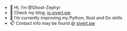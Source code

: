 - 👋 Hi, I’m @Ghost-Zephyr
- 👀 Check my blog; [io.sivert.pw](https://io.sivert.pw)
- 🌱 I’m currently improving my Python, Rust and Go skills
- 📫 Contact info may be found @ [sivert.pw](https://sivert.pw)
